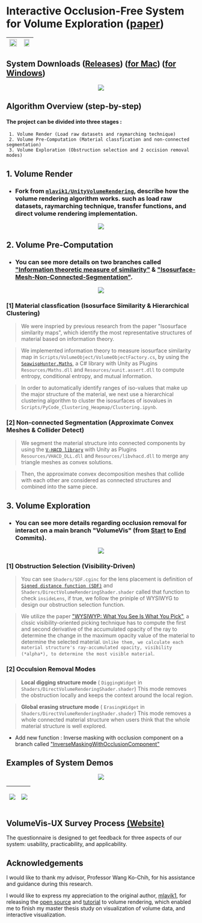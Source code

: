 # Interactive Occlusion-Free System for Volume Exploration ([paper](http://doi.org/10.6345/NTNU202201788))

|<img src="https://github.com/NUZEROVI/Interactive_Occlusion_Free_Exploration_System/blob/VolumeVis/Screenshots/Interface.png" width="100%" > | <img src="https://github.com/NUZEROVI/Interactive_Occlusion_Free_Exploration_System/blob/VolumeVis/Screenshots/Algo_overview2.png" width="85%">|
|--------|--------|
   
## **System Downloads** ([Releases](https://github.com/NUZEROVI/Interactive-Occlusion-Free-Exploration-System/releases/tag/VolumVis_v1.0.0)) ([for Mac](https://github.com/NUZEROVI/Interactive-Occlusion-Free-Exploration-System/releases/download/VolumVis_v1.0.0/VolumeVis_Program_MacOS_Installer.dmg)) ([for Windows](https://github.com/NUZEROVI/Interactive-Occlusion-Free-Exploration-System/releases/download/VolumVis_v1.0.0/Occlusion-Free.VolumeVis_Program_Win_x86_64.zip)) 
<p align="center"><img src="https://github.com/NUZEROVI/Interactive_Occlusion_Free_Exploration_System/blob/VolumeVis/Screenshots/program_v1.png"></p>

## **Algorithm Overview (step-by-step)**
#### The project can be divided into three stages :
   
     1. Volume Render (Load raw datasets and raymarching technique)
     2. Volume Pre-Computation (Material classfication and non-connected segmentation)
     3. Volume Exploration (Obstruction selection and 2 occision removal modes)

## 1. Volume Render 

* ### Fork from [`mlavik1/UnityVolumeRendering`](https://github.com/mlavik1/UnityVolumeRendering), describe how the volume rendering algorithm works. such as load raw datasets, raymarching technique, transfer functions, and direct volume rendering implementation.

<p align="center"><img src="https://github.com/NUZEROVI/Interactive_Occlusion_Free_Exploration_System/blob/VolumeVis/Screenshots/Algo_overview_a.png"></p>

## 2. Volume Pre-Computation

* ### You can see more details on two branches called ["Information theoretic measure of similarity"](https://github.com/NUZEROVI/Interactive_Occlusion_Free_Exploration_System/pull/1) & ["Isosurface-Mesh-Non-Connected-Segmentation"](https://github.com/NUZEROVI/Interactive_Occlusion_Free_Exploration_System/pull/2).

<p align="center"><img src="https://github.com/NUZEROVI/Interactive_Occlusion_Free_Exploration_System/blob/VolumeVis/Screenshots/Algo_overview_b.png"></p>

### [1] Material classfication (Isosurface Similarity &  Hierarchical Clustering)

> We were inspried by previous research from the paper "Isosurface similarity maps", which identify the most representative structures of material based on information theory.

> We implemented information theory to measure isosurface similarity map in `Scripts/VolumeObject/VolumeObjectFactory.cs`, by using the [`SeawispHunter.Maths`](https://github.com/shanecelis/SeawispHunter.Maths), a C# library with Unity as Plugins  `Resources/Maths.dll` and `Resources/xunit.assert.dll` to compute entropy, conditional entropy, and mutual information.

> In order to automatically identify ranges of iso-values that make up the major structure of the material, we next use a hierarchical clustering algorithm to cluster the isosurfaces of isovalues in `Scripts/PyCode_Clustering_Heapmap/Clustering.ipynb`.

### [2] Non-connected Segmentation (Approximate Convex Meshes & Collider Detect)

> We segment the material structure into connected components by using the [`V-HACD library`](https://github.com/kmammou/v-hacd) with Unity as Plugins `Resources/VHACD_DLL.dll` and `Resources/libvhacd.dll` to merge any triangle meshes as convex solutions. 

> Then, the approximate convex decomposition meshes that collide with each other are considered as connected structures and combined into the same piece.

## 3. Volume Exploration

* ### You can see more details regarding occlusion removal for interact on a main branch "VolumeVis" (from [Start](https://github.com/NUZEROVI/Interactive-Occlusion-Free-Exploration-System/tree/b3ecdcb8b36f0ee167fee97f3a2611d525781619) to [End](https://github.com/NUZEROVI/Interactive-Occlusion-Free-Exploration-System/tree/27c89dc23e87a3f25aa08f49e3b138d423c58eb3) Commits).
<p align="center"><img src="https://github.com/NUZEROVI/Interactive_Occlusion_Free_Exploration_System/blob/VolumeVis/Screenshots/Algo_overview_c.png"></p>


### [1] Obstruction Selection (Visibility-Driven)

> You can see `Shaders/SDF.cginc` for the lens placement is definition of [`Signed distance function (SDF)`](https://iquilezles.org/articles/distfunctions/) and `Shaders/DirectVolumeRenderingShader.shader` called that function to check `insideLens`, if true, we follow the priniple of WYSIWYG to design our obstruction selection function.

> We utilize the paper ["WYSIWYP: What You See Is What You Pick"](https://ieeexplore.ieee.org/document/6327228), a clssic visibility-oriented picking technique has to compute the first and second derivative of the accumulated opacity of the ray to determine the change in the maximum opacity value of the material to determine the selected material. `Unlike them, we calculate each material structure's ray-accumulated opacity, visibility (*alpha*), to determine the most visible material`.

### [2] Occulsion Removal Modes 

> **Local digging structure mode** ( `DiggingWidget` in `Shaders/DirectVolumeRenderingShader.shader`)
   > This mode removes the obstruction locally and keeps the context around the local region.

> **Global erasing structure mode** ( `ErasingWidget` in `Shaders/DirectVolumeRenderingShader.shader`)
   > This mode removes a whole connected material structure when users think that the whole material structure is well explored.

* Add new function : Inverse masking with occlusion component on a branch called ["InverseMaskingWithOcclusionComponent"](https://github.com/NUZEROVI/Interactive-Occlusion-Free-Exploration-System/pull/3)

## Examples of System Demos
<p align="center"><img src="https://github.com/NUZEROVI/Interactive_Occlusion_Free_Exploration_System/blob/only-for-survey-use/survey_use/Screenshots/Antialias_Interface_original_size.gif"></p>

|<p align="center"><img src="https://github.com/NUZEROVI/Interactive_Occlusion_Free_Exploration_System/blob/only-for-survey-use/survey_use/Demo/Find_lobster.gif"></p> | <p align="center"><img src="https://github.com/NUZEROVI/Interactive_Occlusion_Free_Exploration_System/blob/only-for-survey-use/survey_use/Demo/Foot_Structure.gif"></p>|
|-----|--------|

## VolumeVis-UX Survey Process [(Website)](https://webappdeployment.github.io/VolumeVis-UX-Survey/)
The questionnaire is designed to get feedback for three aspects of our system: usability, practicability, and applicability.

## Acknowledgements
I would like to thank my advisor, Professor Wang Ko-Chih, for his assistance and guidance during this research.

I would like to express my appreciation to the original author, [mlavik1](https://github.com/mlavik1), for releasing the [open source](https://github.com/mlavik1/UnityVolumeRendering) and [tutorial](https://matiaslavik.wordpress.com/2020/01/19/volume-rendering-in-unity/) to volume rendering, which enabled me to finish my master thesis study on visualization of volume data, and interactive visualization.
